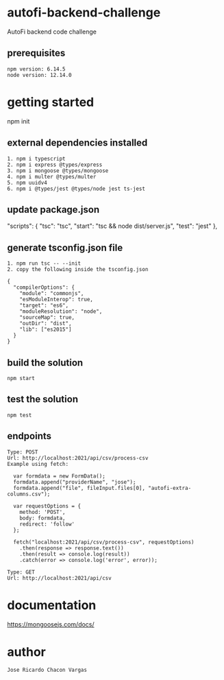 # autofi-backend-challenge
AutoFi backend code challenge

## prerequisites
```
npm version: 6.14.5
node version: 12.14.0
```

# getting started
npm init

## external dependencies installed
```
1. npm i typescript
2. npm i express @types/express
3. npm i mongoose @types/mongoose
4. npm i multer @types/multer
5. npm uuidv4
6. npm i @types/jest @types/node jest ts-jest
```

## update package.json

"scripts": {
  "tsc": "tsc",
  "start": "tsc && node dist/server.js",
  "test": "jest"
},

## generate tsconfig.json file
```
1. npm run tsc -- --init
2. copy the following inside the tsconfig.json

{
  "compilerOptions": {
    "module": "commonjs",
    "esModuleInterop": true,
    "target": "es6",
    "moduleResolution": "node",
    "sourceMap": true,
    "outDir": "dist",
    "lib": ["es2015"]
  }
}
```

## build the solution
```
npm start
```

## test the solution
```
npm test
```

## endpoints
```
Type: POST
Url: http://localhost:2021/api/csv/process-csv
Example using fetch:

  var formdata = new FormData();
  formdata.append("providerName", "jose");
  formdata.append("file", fileInput.files[0], "autofi-extra-columns.csv");

  var requestOptions = {
    method: 'POST',
    body: formdata,
    redirect: 'follow'
  };

  fetch("localhost:2021/api/csv/process-csv", requestOptions)
    .then(response => response.text())
    .then(result => console.log(result))
    .catch(error => console.log('error', error));

```

```
Type: GET
Url: http://localhost:2021/api/csv
```

# documentation
https://mongoosejs.com/docs/

# author
```
Jose Ricardo Chacon Vargas
```